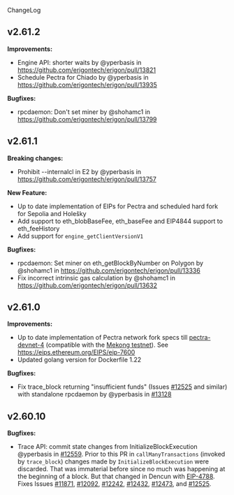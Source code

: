 ChangeLog
## v2.61.2

**Improvements:**
* Engine API: shorter waits by @yperbasis in https://github.com/erigontech/erigon/pull/13821
* Schedule Pectra for Chiado by @yperbasis in https://github.com/erigontech/erigon/pull/13935

**Bugfixes:**
* rpcdaemon: Don't set miner by @shohamc1 in https://github.com/erigontech/erigon/pull/13799

## v2.61.1 

**Breaking changes:**

- Prohibit --internalcl in E2 by @yperbasis in https://github.com/erigontech/erigon/pull/13757

**New Feature:**

- Up to date implementation of EIPs for Pectra and scheduled hard fork for Sepolia and Holešky
- Add support to eth_blobBaseFee, eth_baseFee and EIP4844 support to eth_feeHistory
- Add support for `engine_getClientVersionV1`

**Bugfixes:**

- rpcdaemon: Set miner on eth_getBlockByNumber on Polygon by @shohamc1 in https://github.com/erigontech/erigon/pull/13336
- Fix incorrect intrinsic gas calculation by @shohamc1 in https://github.com/erigontech/erigon/pull/13632


## v2.61.0

**Improvements:**

- Up to date implementation of Pectra network fork specs till [pectra-devnet-4](https://notes.ethereum.org/@ethpandaops/pectra-devnet-4)
(compatible with the [Mekong testnet](https://blog.ethereum.org/2024/11/07/introducing-mekong-testnet)).
See https://eips.ethereum.org/EIPS/eip-7600
- Updated golang version for Dockerfile 1.22

**Bugfixes:**

- Fix trace_block returning "insufficient funds" (Issues [#12525](https://github.com/erigontech/erigon/issues/12525) and similar) with standalone rpcdaemon by @yperbasis in [#13128](https://github.com/erigontech/erigon/issues/13128)


## v2.60.10

**Bugfixes:**

- Trace API: commit state changes from InitializeBlockExecution @yperbasis in [#12559](https://github.com/erigontech/erigon/pull/12559).
Prior to this PR in `callManyTransactions` (invoked by `trace_block`)
changes made by `InitializeBlockExecution` were discarded. That was immaterial before since no much was
happening at the beginning of a block. But that changed in Dencun with
[EIP-4788](https://eips.ethereum.org/EIPS/eip-4788).
Fixes Issues 
[#11871](https://github.com/erigontech/erigon/issues/11871),
[#12092](https://github.com/erigontech/erigon/issues/12092),
[#12242](https://github.com/erigontech/erigon/issues/12242),
[#12432](https://github.com/erigontech/erigon/issues/12432),
[#12473](https://github.com/erigontech/erigon/issues/12473),
and [#12525](https://github.com/erigontech/erigon/issues/12525).
